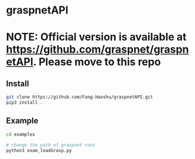 # graspnetAPI

# NOTE: Official version is available at https://github.com/graspnet/graspnetAPI. Please move to this repo

## Install

```bash
git clone https://github.com/Fang-Haoshu/graspnetAPI.git
pip3 install .
```

## Example
```bash
cd examples

# change the path of graspnet root
python3 exam_loadGrasp.py
```
